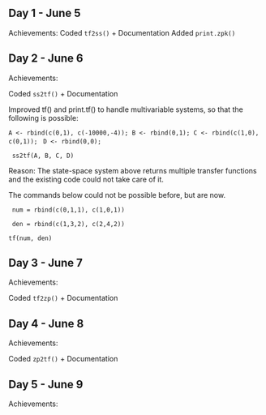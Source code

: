 ## Day 1 - June 5

Achievements:
Coded `tf2ss()` + Documentation
Added `print.zpk()`


## Day 2 - June 6

Achievements:

Coded `ss2tf()` + Documentation

Improved tf() and print.tf() to handle multivariable systems, so that the following is possible:

 `A <- rbind(c(0,1), c(-10000,-4)); B <- rbind(0,1); C <- rbind(c(1,0), c(0,1));`
 ` D <- rbind(0,0);`
 
 ` ss2tf(A, B, C, D)`
 
 Reason: 
 The state-space system above returns multiple transfer functions and the existing code could not take care of it.

 The commands below could not be possible before, but are now.

 ` num = rbind(c(0,1,1), c(1,0,1))`
 
 ` den = rbind(c(1,3,2), c(2,4,2))`
 
   `tf(num, den)`


## Day 3 - June 7

Achievements:

Coded `tf2zp()` + Documentation


## Day 4 - June 8

Achievements:

Coded `zp2tf()` + Documentation


## Day 5 - June 9

Achievements:





